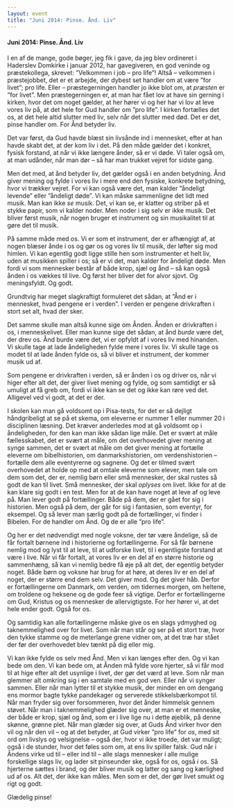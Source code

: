 ```yaml
---
layout: event
title: "Juni 2014: Pinse. Ånd. Liv"
---
```


#### Juni 2014: Pinse. Ånd. Liv

I en af de mange, gode bøger, jeg fik i gave, da jeg blev ordineret i Haderslev Domkirke i januar 2012, har gavegiveren, en god veninde og præstekollega, skrevet: ”Velkommen i job – pro life”! Altså – velkommen i præstejobbet, det er et arbejde, der dybest set handler om at være ”for livet”; pro life. Eller – præstegerningen handler jo ikke blot om, at *præsten* er ”for livet”. Men præstegerningen er, at man har fået lov at have sin gerning i kirken, hvor det om noget gælder, at her hører vi og her har vi lov at leve vores liv på, at det hele for Gud handler om ”pro life”. I kirken fortælles det os, at det hele altid slutter med liv, selv når det slutter med død. Det er det, pinse handler om. For Ånd betyder liv.

Det var først, da Gud havde blæst sin livsånde ind i mennesket, efter at han havde skabt det, at der kom liv i det. På den måde gælder det i konkret, fysisk forstand, at når vi ikke længere ånder, så er vi døde. Vi taler også om, at man udånder, når man dør – så har man trukket vejret for sidste gang.

Men det med, at ånd betyder liv, det gælder også i en anden betydning. Ånd giver mening og fylde i vores liv i mere end den fysiske, konkrete betydning, hvor vi trækker vejret. For vi kan også være det, man kalder ”åndeligt levende” eller ”åndeligt døde”. Vi kan måske sammenligne det lidt med musik. Man kan ikke *se* musik. Det, vi kan se, er klatter og striber på et stykke papir, som vi kalder noder. Men noder i sig selv er ikke musik. Det bliver først musik, når nogen bruger et instrument og sin musikalitet til at gøre det til musik.

På samme måde med os. Vi er som et instrument, der er afhængigt af, at nogen blæser ånde i os og gør os og vores liv til musik, der løfter sig mod himlen. Vi kan egentlig godt ligge stille hen som instrumenter et helt liv, uden at musikken spiller i os; så er vi det, man kalder for åndeligt døde. Men fordi vi som mennesker består af både krop, sjæl og ånd – så kan også ånden i os vækkes til live. Og først her bliver det for alvor sjovt. Og meningsfyldt. Og godt.

Grundtvig har meget slagkraftigt formuleret det sådan, at ”Ånd er i mennesket, hvad pengene er i verden”. I verden er pengene drivkraften i stort set alt, hvad der sker.

Det samme skulle man altså kunne sige om Ånden. Ånden er drivkraften i os, i menneskelivet. Eller man kunne sige det sådan, at ånd *burde* være det, der drev os. Ånd burde være det, vi er opfyldt af i vores liv med hinanden. Vi skulle tage at lade åndeligheden fylde mere i vores liv. Vi skulle tage os modet til at lade ånden fylde os, så vi bliver et instrument, der kommer musik ud af.

Som pengene er drivkraften i verden, så er ånden i os og driver os, når vi higer efter alt det, der giver livet mening og fylde, og som samtidigt er så umuligt at få greb om, fordi vi ikke kan se det og ikke kan røre ved det. Alligevel ved vi godt, at det er der.

I skolen kan man gå voldsomt op i Pisa-tests, for det er så dejligt håndgribeligt at se på et skema, om eleverne er nummer 1 eller nummer 20 i disciplinen læsning. Det kræver anderledes mod at gå voldsomt op i åndeligheden, for den kan man ikke sådan lige måle. Det er svært at måle fællesskabet, det er svært at måle, om det overhovedet giver mening at synge sammen, det er svært at måle om det giver mening at fortælle eleverne om bibelhistorien, om danmarkshistorien, om verdenshistorien – fortælle dem alle eventyrerne og sagnene. Og det er tilmed svært overhovedet at holde op med at omtale eleverne som elever, men tale om dem som det, der er, nemlig børn eller små mennesker, der skal rustes så godt de kan til livet. Små mennesker, der skal *oplyses* om livet. Ikke for at de kan klare sig godt i en test. Men for at de kan have noget at leve af og leve på. Man lever godt på fortællinger. Både på dem, der er gået for sig i historien. Men også på dem, der går for sig i fantasien, som eventyr, for eksempel. Og så lever man særlig godt på de fortællinger, vi finder i Bibelen. For de handler om Ånd. Og de er alle ”pro life”.

Og her er det nødvendigt med nogle voksne, der tør være åndelige, så de får fortalt børnene ind i historierne og fortællingerne. For så får børnene nemlig mod og lyst til at leve, til at udforske livet, til i egentligste forstand at være i live. Når vi får fortalt, at vores liv er en del af en større historie og sammenhæng, så kan vi nemlig bedre få øje på alt det, der egentlig betyder noget. Både børn og voksne har brug for at høre, at deres liv er en del af noget, der er større end dem selv. Det giver mod. Og det giver håb. Derfor er fortællingerne om Danmark, om verden, om tidernes morgen, om heltene, om troldene og heksene og de gode feer så vigtige. Derfor er fortællingerne om Gud, Kristus og os mennesker de allervigtigste. For her hører vi, at det hele ender godt. Også for os.

Og samtidig kan alle fortællingerne måske give os en slags ydmyghed og taknemmelighed over for livet. Som når man står og ser på et stort træ, hvor den tykke stamme og de meterlange grene vidner om, at det træ har stået der før der overhovedet blev tænkt på dig eller mig.

Vi kan ikke fylde os selv med Ånd. Men vi kan længes efter den. Og vi kan bede om den. Vi kan bede om, at Ånden må fylde vore hjerter, så vi får mod til at hige efter alt det usynlige i livet, der gør det værd at leve. Som når man glemmer alt omkring sig i en samtale med en god ven. Eller når vi synger sammen. Eller når man lytter til et stykke musik, der minder en om dengang ens mormor bagte tykke pandekager og serverede stikkelsbærkompot til. Når man fryder sig over forsommeren, hvor det ånder himmelsk gennem støvet. Når man i taknemmelighed glæder sig over, at man er et menneske, der både er krop, sjæl og ånd, som er i live lige nu i dette øjeblik, på denne skønne, grønne plet. Når man glæder sig over, at Guds Ånd virker hvor den vil og når den vil – og at det betyder, at Gud virker ”pro life” for *os*, med sit ord om livslys og velsignelse – også der, hvor vi ikke troede, det var muligt; også i de stunder, hvor det føles som om, at ens liv spiller falsk. Gud når i Åndens virke ud til – eller ind til – alle slags mennesker i alle mulige forskellige slags liv, og lader sit pinseunder ske, også for os, også *i* os. Så hjerterne sættes i brand, og der bliver musik og latter og sang og kærlighed ud af os. Alt det, der ikke kan måles. Men som er det, der gør livet smukt og rigt og godt.

Glædelig pinse!
